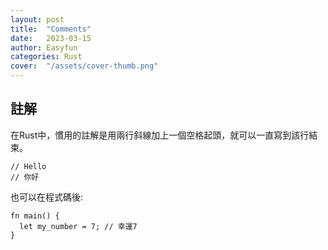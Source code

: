 ```yaml
---
layout: post
title:  "Comments"
date:   2023-03-15
author: Easyfun
categories: Rust
cover:  "/assets/cover-thumb.png"
---
```


## 註解

在Rust中，慣用的註解是用兩行斜線加上一個空格起頭，就可以一直寫到該行結束。

    // Hello
    // 你好

也可以在程式碼後:

    fn main() {
      let my_number = 7; // 幸運7
    }


